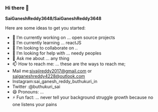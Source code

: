 ### Hi there 👋


**SaiGaneshReddy3648/SaiGaneshReddy3648** 

Here are some ideas to get you started:

- 🔭 I’m currently working on ... open source projects
- 🌱 I’m currently learning ... reactJS
- 👯 I’m looking to collaborate on ..
- 🤔 I’m looking for help with ... needy peoples
- 💬 Ask me about ... any thing
- 📫 How to reach me: ... these are the ways to reach me; 
- Mail me:sivajireddy2017@gmail.com or saiganeshreddy4228@outlook.com
- Instagram:sai_ganesh_reddy_buthukuri_in
- Twitter :@buthukuri_sai
- 😄 Pronouns: ...
- ⚡ Fun fact: ... never tell your background struggle growth because no one listens your pains

